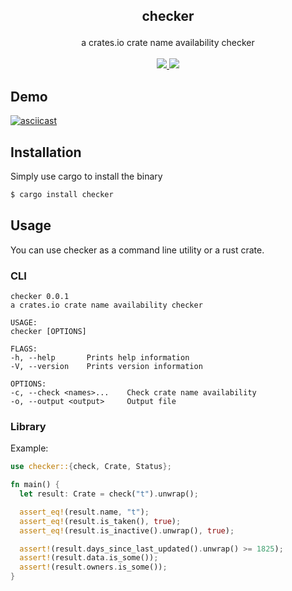 ## <p align='center'>checker</p>

<p align='center'>
  a crates.io crate name availability checker

  <br/>
  <br/>

  <a href="https://crates.io/crates/checker" target="_blank">
    <img src="https://shields.io/crates/v/checker.svg">
  </a>

  <a href="https://github.com/terror/checker/blob/main/.github/workflows/ci.yml" target="_blank">
    <img src="https://github.com/terror/checker/actions/workflows/ci.yml/badge.svg">
  </a>
</p>

## Demo

[![asciicast](https://asciinema.org/a/U94NQHUnj1DAyZi2VHWCu5GU0.svg)](https://asciinema.org/a/U94NQHUnj1DAyZi2VHWCu5GU0)

## Installation

Simply use cargo to install the binary

```bash
$ cargo install checker
```

## Usage

You can use checker as a command line utility or a rust crate.

### CLI

```
checker 0.0.1
a crates.io crate name availability checker

USAGE:
checker [OPTIONS]

FLAGS:
-h, --help       Prints help information
-V, --version    Prints version information

OPTIONS:
-c, --check <names>...    Check crate name availability
-o, --output <output>     Output file
```

### Library

Example:

```rust
use checker::{check, Crate, Status};

fn main() {
  let result: Crate = check("t").unwrap();

  assert_eq!(result.name, "t");
  assert_eq!(result.is_taken(), true);
  assert_eq!(result.is_inactive().unwrap(), true);

  assert!(result.days_since_last_updated().unwrap() >= 1825);
  assert!(result.data.is_some());
  assert!(result.owners.is_some());
}
```
